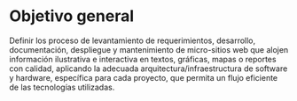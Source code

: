 # Objetivo general

Definir los proceso de levantamiento de requerimientos, desarrollo, documentación, despliegue y mantenimiento de micro-sitios web que alojen información ilustrativa e interactiva en textos, gráficas, mapas o reportes con calidad, aplicando la adecuada arquitectura/infraestructura de software y hardware, específica para cada proyecto, que permita un flujo eficiente de las tecnologías utilizadas.
